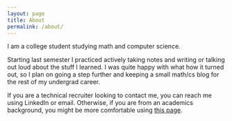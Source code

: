 ```yaml
---
layout: page
title: About
permalink: /about/
---
```


I am a college student studying math and computer science.

Starting last semester I practiced actively taking notes and writing or talking out loud about the stuff I learned.  I was quite happy with what how it turned out, so I plan on going a step further and keeping a small math/cs blog for the rest of my undergrad career. 

If you are a technical recruiter looking to contact me, you can reach me using LinkedIn or email. Otherwise, if you are from an academics background, you might be more comfortable using [this page](/about1.html).
